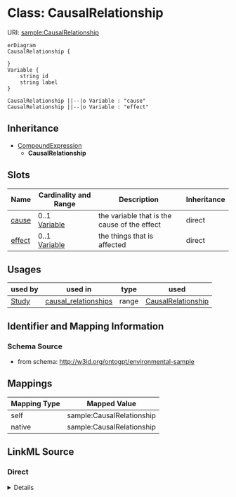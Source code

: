 

# Class: CausalRelationship



URI: [sample:CausalRelationship](http://w3id.org/ontogpt/environmental-sample/CausalRelationship)



```mermaid
erDiagram
CausalRelationship {

}
Variable {
    string id  
    string label  
}

CausalRelationship ||--|o Variable : "cause"
CausalRelationship ||--|o Variable : "effect"

```




## Inheritance
* [CompoundExpression](CompoundExpression.md)
    * **CausalRelationship**



## Slots

| Name | Cardinality and Range | Description | Inheritance |
| ---  | --- | --- | --- |
| [cause](cause.md) | 0..1 <br/> [Variable](Variable.md) | the variable that is the cause of the effect | direct |
| [effect](effect.md) | 0..1 <br/> [Variable](Variable.md) | the things that is affected | direct |





## Usages

| used by | used in | type | used |
| ---  | --- | --- | --- |
| [Study](Study.md) | [causal_relationships](causal_relationships.md) | range | [CausalRelationship](CausalRelationship.md) |






## Identifier and Mapping Information







### Schema Source


* from schema: http://w3id.org/ontogpt/environmental-sample




## Mappings

| Mapping Type | Mapped Value |
| ---  | ---  |
| self | sample:CausalRelationship |
| native | sample:CausalRelationship |







## LinkML Source

<!-- TODO: investigate https://stackoverflow.com/questions/37606292/how-to-create-tabbed-code-blocks-in-mkdocs-or-sphinx -->

### Direct

<details>
```yaml
name: CausalRelationship
from_schema: http://w3id.org/ontogpt/environmental-sample
is_a: CompoundExpression
attributes:
  cause:
    name: cause
    description: the variable that is the cause of the effect
    from_schema: http://w3id.org/ontogpt/environmental-sample
    rank: 1000
    domain_of:
    - CausalRelationship
    range: Variable
  effect:
    name: effect
    description: the things that is affected
    from_schema: http://w3id.org/ontogpt/environmental-sample
    rank: 1000
    domain_of:
    - CausalRelationship
    range: Variable

```
</details>

### Induced

<details>
```yaml
name: CausalRelationship
from_schema: http://w3id.org/ontogpt/environmental-sample
is_a: CompoundExpression
attributes:
  cause:
    name: cause
    description: the variable that is the cause of the effect
    from_schema: http://w3id.org/ontogpt/environmental-sample
    rank: 1000
    alias: cause
    owner: CausalRelationship
    domain_of:
    - CausalRelationship
    range: Variable
  effect:
    name: effect
    description: the things that is affected
    from_schema: http://w3id.org/ontogpt/environmental-sample
    rank: 1000
    alias: effect
    owner: CausalRelationship
    domain_of:
    - CausalRelationship
    range: Variable

```
</details>
